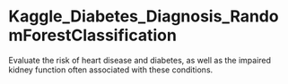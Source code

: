 # Kaggle_Diabetes_Diagnosis_RandomForestClassification

Evaluate the risk of heart disease and diabetes, as well as the impaired kidney function often associated with these conditions.
